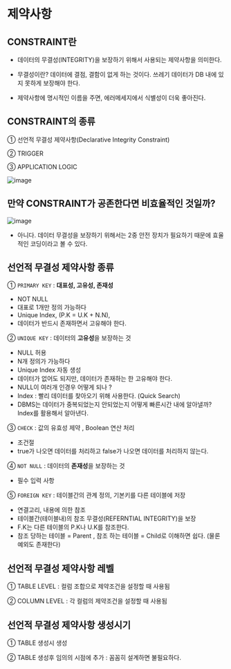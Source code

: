 # 제약사항

## CONSTRAINT란

- 데이터의 무결성(INTEGRITY)을 보장하기 위해서 사용되는 제약사항을 의미한다. 

- 무결성이란? 데이터에 결점, 결함이 없게 하는 것이다. 쓰레기 데이터가 DB 내에 있지 못하게 보장해야 한다.

- 제약사항에 명시적인 이름을 주면, 에러메세지에서 식별성이 더욱 좋아진다. 

## CONSTRAINT의 종류

① 선언적 무결성 제약사항(Declarative Integrity Constraint)

② TRIGGER

③ APPLICATION LOGIC

![image](https://user-images.githubusercontent.com/77392444/118456495-47758a80-b734-11eb-8cc8-f4885faee1ae.png)

## 만약 CONSTRAINT가 공존한다면 비효율적인 것일까? 

![image](https://user-images.githubusercontent.com/77392444/118457288-93283400-b734-11eb-95c3-35ca0a2f1f53.png)

- 아니다. 데이터 무결성을 보장하기 위해서는 2중 안전 장치가 필요하기 때문에 효율적인 코딩이라고 볼 수 있다. 



## 선언적 무결성 제약사항 종류

① `PRIMARY KEY` : **대표성, 고유성, 존재성**
- NOT NULL
- 대표로 1개만 정의 가능하다
- Unique Index,  (P.K = U.K + N.N), 
- 데이터가 반드시 존재하면서 고유해야 한다. 

② `UNIQUE KEY` : 데이터의 **고유성**을 보장하는 것
- NULL 허용
- N개 정의가 가능하다
- Unique Index 자동 생성
- 데이터가 없어도 되지만, 데이터가 존재하는 한 고유해야 한다. 
- NULL이 여러개 인경우 어떻게 되나 ? 
- Index : 빨리 데이터를 찾아오기 위해 사용한다. (Quick Search)
- DBMS는 데이터가 중복되었는지 안되었는지 어떻게 빠른시간 내에 알아낼까? Index를 활용해서 알아낸다. 

③ `CHECK` : 값의 유효성 제약 , Boolean 연산 처리 
- 조건절
- true가 나오면 데이터를 처리하고 false가 나오면 데이터를 처리하지 않는다. 

④ `NOT NULL` : 데이터의 **존재성**을 보장하는 것
- 필수 입력 사항

⑤ `FOREIGN KEY` : 테이블간의 관계 정의, 기본키를 다른 테이블에 저장
- 연결고리, 내용에 의한 참조
- 테이블간(테이블내)의 참조 무결성(REFERNTIAL INTEGRITY)을 보장 
- F.K는 다른 테이블의 P.K나 U.K를 참조한다. 
- 참조 당하는 테이블 = Parent , 참조 하는 테이블 = Child로 이해하면 쉽다. (물론 예외도 존재한다)


## 선언적 무결성 제약사항 레벨

① TABLE LEVEL : 컬럼 조합으로 제약조건을 설정할 때 사용됨

② COLUMN LEVEL : 각 컬럼의 제약조건을 설정할 때 사용됨


## 선언적 무결성 제약사항 생성시기

① TABLE 생성시 생성

② TABLE 생성후 임의의 시점에 추가 : 꼼꼼히 설계하면 불필요하다.
